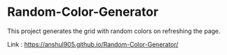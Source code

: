 # Random-Color-Generator

This project generates the grid with random colors on refreshing the page.

Link : https://anshul905.github.io/Random-Color-Generator/
